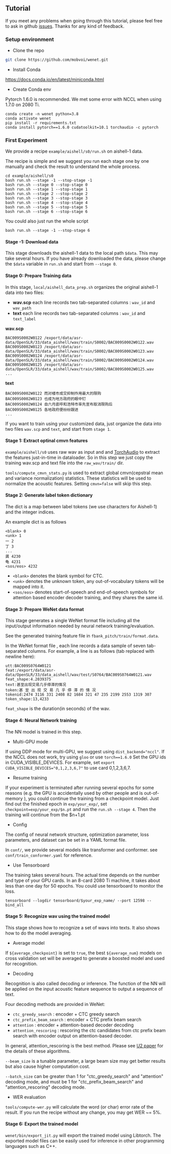 ## Tutorial

If you meet any problems when going through this tutorial, please feel free to ask in github [issues](https://github.com/mobvoi/wenet/issues). Thanks for any kind of feedback.

### Setup environment
- Clone the repo

```sh
git clone https://github.com/mobvoi/wenet.git
```



- Install Conda

https://docs.conda.io/en/latest/miniconda.html


- Create Conda env

Pytorch 1.6.0 is recommended. We met some error with NCCL when using 1.7.0 on 2080 Ti.

```
conda create -n wenet python=3.8
conda activate wenet
pip install -r requirements.txt
conda install pytorch==1.6.0 cudatoolkit=10.1 torchaudio -c pytorch
```

### First Experiment

We provide a recipe `example/aishell/s0/run.sh` on aishell-1 data.

The recipe is simple and we suggest you run each stage one by one manually and check the result to understand the whole process.

```
cd example/aishell/s0
bash run.sh --stage -1 --stop-stage -1
bash run.sh --stage 0 --stop-stage 0
bash run.sh --stage 1 --stop-stage 1
bash run.sh --stage 2 --stop-stage 2
bash run.sh --stage 3 --stop-stage 3
bash run.sh --stage 4 --stop-stage 4
bash run.sh --stage 5 --stop-stage 5
bash run.sh --stage 6 --stop-stage 6
```

You could also just run the whole script
```
bash run.sh --stage -1 --stop-stage 6
```


#### Stage -1: Download data

This stage downloads the aishell-1 data to the local path `$data`. This may take several hours. If you have already downloaded the data, please change the `$data` variable in `run.sh` and start from `--stage 0`.

#### Stage 0: Prepare Training data

In this stage, `local/aishell_data_prep.sh` organizes the original aishell-1 data into two files:
* **wav.scp** each line records two tab-separated columns : `wav_id` and `wav_path`
* **text**  each line records two tab-separated columns :  `wav_id` and `text_label`

**wav.scp**
```
BAC009S0002W0122 /export/data/asr-data/OpenSLR/33/data_aishell/wav/train/S0002/BAC009S0002W0122.wav
BAC009S0002W0123 /export/data/asr-data/OpenSLR/33/data_aishell/wav/train/S0002/BAC009S0002W0123.wav
BAC009S0002W0124 /export/data/asr-data/OpenSLR/33/data_aishell/wav/train/S0002/BAC009S0002W0124.wav
BAC009S0002W0125 /export/data/asr-data/OpenSLR/33/data_aishell/wav/train/S0002/BAC009S0002W0125.wav
...
```

**text**
```
BAC009S0002W0122 而对楼市成交抑制作用最大的限购
BAC009S0002W0123 也成为地方政府的眼中钉
BAC009S0002W0124 自六月底呼和浩特市率先宣布取消限购后
BAC009S0002W0125 各地政府便纷纷跟进
...
```

If you want to train using your customized data, just organize the data into two files `wav.scp` and `text`, and start from `stage 1`.


#### Stage 1: Extract optinal cmvn features

`example/aishell/s0` uses raw wav as input and and [TorchAudio](https://pytorch.org/audio/stable/index.html) to extract the features just-in-time in dataloader. So in this step we just copy the training wav.scp and text file into the `raw_wav/train/` dir.

`tools/compute_cmvn_stats.py` is used to extract global cmvn(cepstral mean and variance normalization) statistics. These statistics will be used to normalize the acoustic features. Setting `cmvn=false` will skip this step.

#### Stage 2: Generate label token dictionary

The dict is a map between label tokens (we use characters for Aishell-1) and
 the integer indices.

An example dict is as follows
```
<blank> 0
<unk> 1
一 2
丁 3
...
龚 4230
龟 4231
<sos/eos> 4232
```

* `<blank>` denotes the blank symbol for CTC.
* `<unk>` denotes the unknown token, any out-of-vocabulary tokens will be mapped into it.
* `<sos/eos>` denotes start-of-speech and end-of-speech symbols for attention based encoder decoder training, and they shares the same id.

#### Stage 3: Prepare WeNet data format

This stage generates a single WeNet format file including all the input/output information needed by neural network training/evaluation.

See the generated training feature file in `fbank_pitch/train/format.data`.

In the WeNet format file , each line records a data sample of seven tab-separated columns. For example, a line is as follows (tab replaced with newline here):

```
utt:BAC009S0764W0121
feat:/export/data/asr-data/OpenSLR/33/data_aishell/wav/test/S0764/BAC009S0764W0121.wav
feat_shape:4.2039375
text:甚至出现交易几乎停滞的情况
token:甚 至 出 现 交 易 几 乎 停 滞 的 情 况
tokenid:2474 3116 331 2408 82 1684 321 47 235 2199 2553 1319 307
token_shape:13,4233
```

`feat_shape` is the duration(in seconds) of the wav.

#### Stage 4: Neural Network training

The NN model is trained in this step.

- Multi-GPU mode

If using DDP mode for multi-GPU, we suggest using `dist_backend="nccl"`. If the NCCL does not work, try using `gloo` or use `torch==1.6.0`
Set the GPU ids in CUDA_VISIBLE_DEVICES. For example, set `export CUDA_VISIBLE_DEVICES="0,1,2,3,6,7"` to use card 0,1,2,3,6,7.

- Resume training

If your experiment is terminated after running several epochs for some reasons (e.g. the GPU is accidentally used by other people and is out-of-memory ), you could continue the training from a checkpoint model. Just find out the finished epoch in `exp/your_exp/`, set  `checkpoint=exp/your_exp/$n.pt` and run the `run.sh --stage 4`. Then the training will continue from the $n+1.pt

- Config

The config of neural network structure, optimization parameter, loss parameters, and dataset can be set in a YAML format file.

In `conf/`,  we provide several models like transformer and conformer. see `conf/train_conformer.yaml` for reference.

- Use Tensorboard

The training takes several hours. The actual time depends on the number and type of your GPU cards. In an 8-card 2080 Ti machine, it takes about less than one day for 50 epochs.
You could use tensorboard to monitor the loss.

```
tensorboard --logdir tensorboard/$your_exp_name/ --port 12598 --bind_all
```

#### Stage 5: Recognize wav using the trained model

This stage shows how to recognize a set of wavs into texts. It also shows how to do the model averaging.

- Average model

If `${average_checkpoint}` is set to `true`, the best `${average_num}` models on cross validation set will be averaged to generate a boosted model and used for recognition.

- Decoding

Recognition is also called decoding or inference. The function of the NN will be applied on the input acoustic feature sequence to output a sequence of text.

Four decoding methods are provided in WeNet:

* `ctc_greedy_search` : encoder + CTC greedy search
* `ctc_prefix_beam_search` :  encoder + CTC prefix beam search
* `attention` : encoder + attention-based decoder decoding
* `attention_rescoring` : rescoring the ctc candidates from ctc prefix beam search with encoder output on attention-based decoder.

In general, attention_rescoring is the best method. Please see [U2 paper](https://arxiv.org/pdf/2012.05481.pdf) for the details of these algorithms.

`--beam_size` is a tunable parameter, a large beam size may get better results but also cause higher computation cost.

`--batch_size` can be greater than 1 for "ctc_greedy_search" and "attention" decoding mode, and must be 1 for "ctc_prefix_beam_search" and "attention_rescoring" decoding mode.

- WER evaluation

`tools/compute-wer.py` will calculate the word (or char) error rate of the result. If you run the recipe without any change, you may get WER ~= 5%.


#### Stage 6: Export the trained model

`wenet/bin/export_jit.py` will export the trained model using Libtorch. The exported model files can be easily used for inference in other programming languages such as C++.
